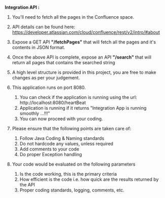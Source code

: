 **Integration API :**

1. You'll need to fetch all the pages in the Confluence space.


2. API details can be found here: https://developer.atlassian.com/cloud/confluence/rest/v2/intro/#about


3. Expose a GET API **"/fetchPages"** that will fetch all the pages and it's contents in JSON format.


4. Once the above API is complete, expose an API **"/search"** that will return all pages that contains the searched string
   

4. A high level structure is provided in this project, you are free to make changes as per your judgement.


5. This application runs on port 8080. 
   1. You can check if the application is running using the url: http://localhost:8080/heartBeat
   2. Application is running if it returns "Integration App is running smoothly ...!!!"
   3. You can now proceed with your coding.


6. Please ensure that the following points are taken care of: 
   1. Follow Java Coding & Naming standards
   2. Do not hardcode any values, unless required
   3. Add comments to your code
   4. Do proper Exception handling


7. Your code would be evaluated on the following parameters
   1. Is the code working, this is the primary criteria
   2. How efficient is the code i.e. how quick are the results returned by the API
   3. Proper coding standards, logging, comments, etc.

